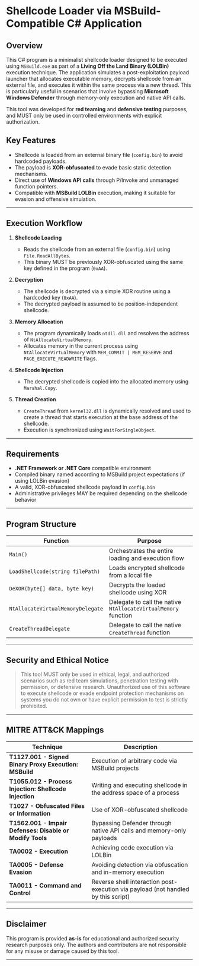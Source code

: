 # Shellcode Loader via MSBuild-Compatible C# Application

## Overview

This C# program is a minimalist shellcode loader designed to be executed using `MSBuild.exe` as part of a **Living Off the Land Binary (LOLBin)** execution technique. The application simulates a post-exploitation payload launcher that allocates executable memory, decrypts shellcode from an external file, and executes it within the same process via a new thread. This is particularly useful in scenarios that involve bypassing **Microsoft Windows Defender** through memory-only execution and native API calls.

This tool was developed for **red teaming** and **defensive testing** purposes, and MUST only be used in controlled environments with explicit authorization.

## Key Features

- Shellcode is loaded from an external binary file (`config.bin`) to avoid hardcoded payloads.
- The payload is **XOR-obfuscated** to evade basic static detection mechanisms.
- Direct use of **Windows API calls** through P/Invoke and unmanaged function pointers.
- Compatible with **MSBuild LOLBin** execution, making it suitable for evasion and offensive simulation.

---

## Execution Workflow

1. **Shellcode Loading**
   - Reads the shellcode from an external file (`config.bin`) using `File.ReadAllBytes`.
   - This binary MUST be previously XOR-obfuscated using the same key defined in the program (`0xAA`).

2. **Decryption**
   - The shellcode is decrypted via a simple XOR routine using a hardcoded key (`0xAA`).
   - The decrypted payload is assumed to be position-independent shellcode.

3. **Memory Allocation**
   - The program dynamically loads `ntdll.dll` and resolves the address of `NtAllocateVirtualMemory`.
   - Allocates memory in the current process using `NtAllocateVirtualMemory` with `MEM_COMMIT | MEM_RESERVE` and `PAGE_EXECUTE_READWRITE` flags.

4. **Shellcode Injection**
   - The decrypted shellcode is copied into the allocated memory using `Marshal.Copy`.

5. **Thread Creation**
   - `CreateThread` from `kernel32.dll` is dynamically resolved and used to create a thread that starts execution at the base address of the shellcode.
   - Execution is synchronized using `WaitForSingleObject`.

---

## Requirements

- **.NET Framework or .NET Core** compatible environment
- Compiled binary named according to MSBuild project expectations (if using LOLBin evasion)
- A valid, XOR-obfuscated shellcode payload in `config.bin`
- Administrative privileges MAY be required depending on the shellcode behavior

---

## Program Structure

| Function | Purpose |
|---------|---------|
| `Main()` | Orchestrates the entire loading and execution flow |
| `LoadShellcode(string filePath)` | Loads encrypted shellcode from a local file |
| `DeXOR(byte[] data, byte key)` | Decrypts the loaded shellcode using XOR |
| `NtAllocateVirtualMemoryDelegate` | Delegate to call the native `NtAllocateVirtualMemory` function |
| `CreateThreadDelegate` | Delegate to call the native `CreateThread` function |

---

## Security and Ethical Notice

> This tool MUST only be used in ethical, legal, and authorized scenarios such as red team simulations, penetration testing with permission, or defensive research. Unauthorized use of this software to execute shellcode or evade endpoint protection mechanisms on systems you do not own or have explicit permission to test is strictly prohibited.

---

## MITRE ATT&CK Mappings

| Technique | Description |
|----------|-------------|
| **T1127.001 - Signed Binary Proxy Execution: MSBuild** | Execution of arbitrary code via MSBuild projects |
| **T1055.012 - Process Injection: Shellcode Injection** | Writing and executing shellcode in the address space of a process |
| **T1027 - Obfuscated Files or Information** | Use of XOR-obfuscated shellcode |
| **T1562.001 - Impair Defenses: Disable or Modify Tools** | Bypassing Defender through native API calls and memory-only payloads |
| **TA0002 - Execution** | Achieving code execution via LOLBin |
| **TA0005 - Defense Evasion** | Avoiding detection via obfuscation and in-memory execution |
| **TA0011 - Command and Control** | Reverse shell interaction post-execution via payload (not handled by this script) |

---

## Disclaimer

This program is provided **as-is** for educational and authorized security research purposes only. The authors and contributors are not responsible for any misuse or damage caused by this tool.

---
